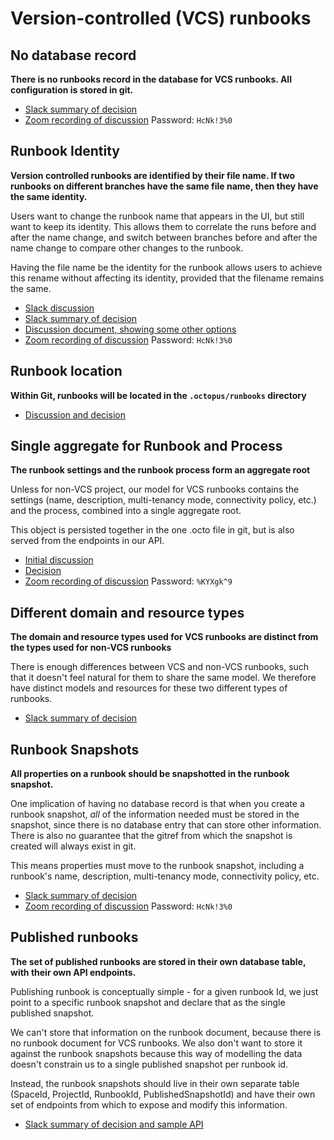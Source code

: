 # Version-controlled (VCS) runbooks

## No database record

**There is no runbooks record in the database for VCS runbooks. All configuration is stored in git.**

- [Slack summary of decision](https://octopusdeploy.slack.com/archives/C01A1E8K9J5/p1599541752127300)
- [Zoom recording of discussion](https://octopus.zoom.us/rec/share/jsXmvkBwoTNPgsHVqdR1K95aaOmcEFdWTdwEuyPB5PaU04FONu8_PVOMg1yA6DE-.M3itLGGF1DzIRbRk) Password: `HcNk!3%0`

## Runbook Identity

**Version controlled runbooks are identified by their file name. If two runbooks on different branches have the same file name, then they have the same identity.**

Users want to change the runbook name that appears in the UI, but still want to keep its identity. This allows them to correlate the runs before and after the name change, and switch between branches before and after the name change to compare other changes to the runbook.

Having the file name be the identity for the runbook allows users to achieve this rename without affecting its identity, provided that the filename remains the same.

- [Slack discussion](https://octopusdeploy.slack.com/archives/C01A1E8K9J5/p1599535985120300)
- [Slack summary of decision](https://octopusdeploy.slack.com/archives/C01A1E8K9J5/p1599541752127300)
- [Discussion document, showing some other options](https://docs.google.com/document/d/1PKPCrkcIjWsFywDsbKIvsvEtAbmEPatpAbhEv8zl1PY/edit?usp=drive_web)
- [Zoom recording of discussion](https://octopus.zoom.us/rec/share/jsXmvkBwoTNPgsHVqdR1K95aaOmcEFdWTdwEuyPB5PaU04FONu8_PVOMg1yA6DE-.M3itLGGF1DzIRbRk) Password: `HcNk!3%0`

## Runbook location

**Within Git, runbooks will be located in the `.octopus/runbooks` directory**

- [Discussion and decision](https://octopusdeploy.slack.com/archives/C01A1E8K9J5/p1600236549260500)

## Single aggregate for Runbook and Process

**The runbook settings and the runbook process form an aggregate root**

Unless for non-VCS project, our model for VCS runbooks contains the settings (name, description, multi-tenancy mode, connectivity policy, etc.) and the process, combined into a single aggregate root. 

This object is persisted together in the one .octo file in git, but is also served from the endpoints in our API.

- [Initial discussion](https://octopusdeploy.slack.com/archives/C01A1E8K9J5/p1600122165220800)
- [Decision](https://octopusdeploy.slack.com/archives/C01A1E8K9J5/p1600389911004900)
- [Zoom recording of discussion](https://octopus.zoom.us/rec/share/NG_q30NgU_1RdW6bocmMtB1GdP_ag576GTFjbWDDYxnfwByY6HbkX-QEIaVDP4o.jA25Dobjw0dQIbQo?startTime=1600388416000) Password: `%KYXgk^9`

## Different domain and resource types

**The domain and resource types used for VCS runbooks are distinct from the types used for non-VCS runbooks**

There is enough differences between VCS and non-VCS runbooks, such that it doesn't feel natural for them to share the same model. We therefore have distinct models and resources for these two different types of runbooks.

- [Slack summary of decision](https://octopusdeploy.slack.com/archives/C01AJE4K3T2/p1600058089113200?thread_ts=1600051433.112900&cid=C01AJE4K3T2)

## Runbook Snapshots

**All properties on a runbook should be snapshotted in the runbook snapshot.**

One implication of having no database record is that when you create a runbook snapshot, _all_ of the information needed must be stored in the snapshot, since there is no database entry that can store other information. There is also no guarantee that the gitref from which the snapshot is created will always exist in git. 

This means properties must move to the runbook snapshot, including a runbook's name, description, multi-tenancy mode, connectivity policy, etc.

- [Slack summary of decision](https://octopusdeploy.slack.com/archives/C01A1E8K9J5/p1599541752127300)
- [Zoom recording of discussion](https://octopus.zoom.us/rec/share/jsXmvkBwoTNPgsHVqdR1K95aaOmcEFdWTdwEuyPB5PaU04FONu8_PVOMg1yA6DE-.M3itLGGF1DzIRbRk) Password: `HcNk!3%0`


## Published runbooks

**The set of published runbooks are stored in their own database table, with their own API endpoints.**

Publishing runbook is conceptually simple - for a given runbook Id, we just point to a specific runbook snapshot and declare that as the single published snapshot.

We can't store that information on the runbook document, because there is no runbook document for VCS runbooks. We also don't want to store it against the runbook snapshots because this way of modelling the data doesn't constrain us to a single published snapshot per runbook id.

Instead, the runbook snapshots should live in their own separate table (SpaceId, ProjectId, RunbookId, PublishedSnapshotId) and have their own set of endpoints from which to expose and modify this information.

- [Slack summary of decision and sample API](https://octopusdeploy.slack.com/archives/C01A1E8K9J5/p1600911060027400)
